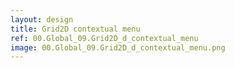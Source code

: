 ```yaml
---
layout: design
title: Grid2D contextual menu
ref: 00.Global_09.Grid2D_d_contextual_menu
image: 00.Global_09.Grid2D_d_contextual_menu.png
---
```

